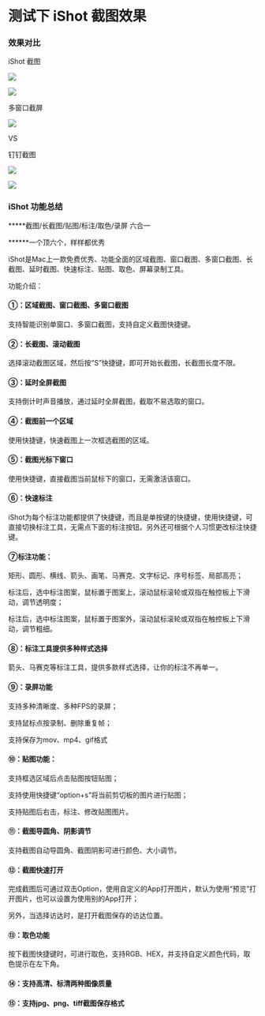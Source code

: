 # 测试下 iShot 截图效果

### 效果对比

iShot 截图

![](https://fudongdong-statics.oss-cn-beijing.aliyuncs.com/images/20220126/21d1c270cc844338b4d2723eda1e6fd3.png?x-oss-process=style/z.wiki)

![](https://fudongdong-statics.oss-cn-beijing.aliyuncs.com/images/20220126/998bbbd9df3e487bbd921b4d0caf907b.png?x-oss-process=style/z.wiki)

多窗口截屏

![](https://fudongdong-statics.oss-cn-beijing.aliyuncs.com/images/20220126/c1d0b5cd298044519180a7eee6b61083.png?x-oss-process=style/z.wiki)


VS

钉钉截图

![](https://fudongdong-statics.oss-cn-beijing.aliyuncs.com/images/20220126/492bd248f60d43bd8fd5209b69a47a0a.png?x-oss-process=style/z.wiki)

![](https://fudongdong-statics.oss-cn-beijing.aliyuncs.com/images/20220226/280289a50f154e4081bd17da03fa84eb.png)


### iShot 功能总结

*****截图/长截图/贴图/标注/取色/录屏 六合一

******一个顶六个，样样都优秀


iShot是Mac上一款免费优秀、功能全面的区域截图、窗口截图、多窗口截图、长截图、延时截图、快速标注、贴图、取色、屏幕录制工具。


功能介绍：


#### ①：区域截图、窗口截图、多窗口截图

支持智能识别单窗口、多窗口截图，支持自定义截图快捷键。


#### ②：长截图、滚动截图

选择滚动截图区域，然后按“S”快捷键，即可开始长截图，长截图长度不限。


#### ③：延时全屏截图

支持倒计时声音播放，通过延时全屏截图，截取不易选取的窗口。


#### ④：截图前一个区域

使用快捷键，快速截图上一次框选截图的区域。


#### ⑤：截图光标下窗口

使用快捷键，直接截图当前鼠标下的窗口，无需激活该窗口。


#### ⑥：快速标注

iShot为每个标注功能都提供了快捷键，而且是单按键的快捷键，使用快捷键，可直接切换标注工具，无需点下面的标注按钮。另外还可根据个人习惯更改标注快捷键。


#### ⑦标注功能：

矩形、圆形、横线、箭头、画笔、马赛克、文字标记、序号标签、局部高亮；

标注后，选中标注图案，鼠标置于图案上，滚动鼠标滚轮或双指在触控板上下滑动，调节透明度；

标注后，选中标注图案，鼠标置于图案外，滚动鼠标滚轮或双指在触控板上下滑动，调节粗细。


#### ⑧：标注工具提供多种样式选择

箭头、马赛克等标注工具，提供多款样式选择，让你的标注不再单一。


#### ⑨：录屏功能

支持多种清晰度、多种FPS的录屏；

支持鼠标点按录制、删除重复帧；

支持保存为mov、mp4、gif格式


#### ⑩：贴图功能：

支持框选区域后点击贴图按钮贴图；

支持使用快捷键“option+s”将当前剪切板的图片进行贴图；

支持贴图后右击，标注、修改贴图图片。


#### ⑪：截图导圆角、阴影调节

支持截图自动导圆角、截图阴影可进行颜色、大小调节。


#### ⑫：截图快速打开

完成截图后可通过双击Option，使用自定义的App打开图片，默认为使用“预览”打开图片，也可以设置为使用别的App打开；

另外，当选择访达时，是打开截图保存的访达位置。


#### ⑬：取色功能

按下截图快捷键时，可进行取色，支持RGB、HEX，并支持自定义颜色代码，取色提示在左下角。


#### ⑭：支持高清、标清两种图像质量


#### ⑮：支持jpg、png、tiff截图保存格式
